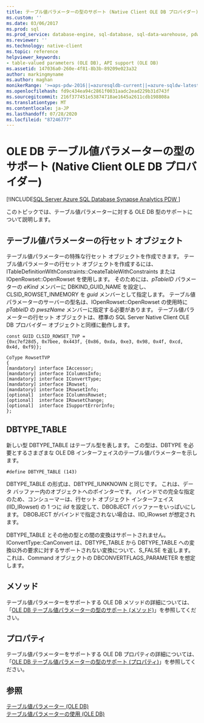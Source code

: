 ```yaml
---
title: テーブル値パラメーターの型のサポート (Native Client OLE DB プロバイダー)
ms.custom: ''
ms.date: 03/06/2017
ms.prod: sql
ms.prod_service: database-engine, sql-database, sql-data-warehouse, pdw
ms.reviewer: ''
ms.technology: native-client
ms.topic: reference
helpviewer_keywords:
- table-valued parameters (OLE DB), API support (OLE DB)
ms.assetid: 147036a0-260e-4f81-8b3b-89209e023a32
author: markingmyname
ms.author: maghan
monikerRange: '>=aps-pdw-2016||=azuresqldb-current||=azure-sqldw-latest||>=sql-server-2016||=sqlallproducts-allversions||>=sql-server-linux-2017||=azuresqldb-mi-current'
ms.openlocfilehash: fd9c434ea94c2861f0031aadc2ead229b31d743f
ms.sourcegitcommit: 216f377451e53874718ae1645a2611cdb198808a
ms.translationtype: MT
ms.contentlocale: ja-JP
ms.lasthandoff: 07/28/2020
ms.locfileid: "87246777"
---
```

# <a name="ole-db-table-valued-parameter-type-support-native-client-ole-db-provider"></a>OLE DB テーブル値パラメーターの型のサポート (Native Client OLE DB プロバイダー)
[!INCLUDE[SQL Server Azure SQL Database Synapse Analytics PDW ](../../includes/applies-to-version/sql-asdb-asdbmi-asa-pdw.md)]

  このトピックでは、テーブル値パラメーターに対する OLE DB 型のサポートについて説明します。  
  
## <a name="table-valued-parameter-rowset-object"></a>テーブル値パラメーターの行セット オブジェクト  
 テーブル値パラメーターの特殊な行セット オブジェクトを作成できます。 テーブル値パラメーターの行セット オブジェクトを作成するには、ITableDefinitionWithConstraints::CreateTableWithConstraints または IOpenRowset::OpenRowset を使用します。 そのためには、*pTableID* パラメーターの *eKind* メンバーに DBKIND_GUID_NAME を設定し、CLSID_ROWSET_INMEMORY を *guid* メンバーとして指定します。 テーブル値パラメーターのサーバーの型名は、IOpenRowset::OpenRowset の使用時に *pTableID* の *pwszName* メンバーに指定する必要があります。 テーブル値パラメーターの行セット オブジェクトは、標準の SQL Server Native Client OLE DB プロバイダー オブジェクトと同様に動作します。  
  
```  
const GUID CLSID_ROWSET_TVP =   
{0xc7ef28d5, 0x7bee, 0x443f, {0x86, 0xda, 0xe3, 0x98, 0x4f, 0xcd, 0x4d, 0xf9}};  
  
CoType RowsetTVP  
{  
[mandatory] interface IAccessor;  
[mandatory] interface IColumnsInfo;  
[mandatory] interface IConvertType;  
[mandatory] interface IRowset;  
[mandatory] interface IRowsetInfo;  
[optional]  interface IColumnsRowset;  
[optional]  interface IRowsetChange;  
[optional]  interface ISupportErrorInfo;  
};  
```  
  
## <a name="dbtype_table"></a>DBTYPE_TABLE  
 新しい型 DBTYPE_TABLE はテーブル型を表します。 この型は、DBTYPE を必要とするさまざまな OLE DB インターフェイスのテーブル値パラメーターを示します。  
  
```  
#define DBTYPE_TABLE (143)  
```  
  
 DBTYPE_TABLE の形式は、DBTYPE_IUNKNOWN と同じです。 これは、データ バッファー内のオブジェクトへのポインターです。 バインドでの完全な指定のため、コンシューマーは、行セット オブジェクト インターフェイス (IID_IRowset) の 1 つに *iid* を設定して、DBOBJECT バッファーをいっぱいにします。 DBOBJECT がバインドで指定されない場合は、IID_IRowset が想定されます。  
  
 DBTYPE_TABLE とその他の型との間の変換はサポートされません。 IConvertType::CanConvert は、DBTYPE_TABLE から DBTYPE_TABLE への変換以外の要求に対するサポートされない変換について、S_FALSE を返します。 これは、Command オブジェクトの DBCONVERTFLAGS_PARAMETER を想定します。  
  
## <a name="methods"></a>メソッド  
 テーブル値パラメーターをサポートする OLE DB メソッドの詳細については、「[OLE DB テーブル値パラメーターの型のサポート (メソッド)](../../relational-databases/native-client-ole-db-table-valued-parameters/ole-db-table-valued-parameter-type-support-methods.md)」を参照してください。  
  
## <a name="properties"></a>プロパティ  
 テーブル値パラメーターをサポートする OLE DB プロパティの詳細については、「[OLE DB テーブル値パラメーターの型のサポート (プロパティ)](../../relational-databases/native-client-ole-db-table-valued-parameters/ole-db-table-valued-parameter-type-support-properties.md)」を参照してください。  
  
## <a name="see-also"></a>参照  
 [テーブル値パラメーター &#40;OLE DB&#41;](../../relational-databases/native-client-ole-db-table-valued-parameters/table-valued-parameters-ole-db.md)   
 [テーブル値パラメーターの使用 &#40;OLE DB&#41;](../../relational-databases/native-client-ole-db-how-to/use-table-valued-parameters-ole-db.md)  
  
  
